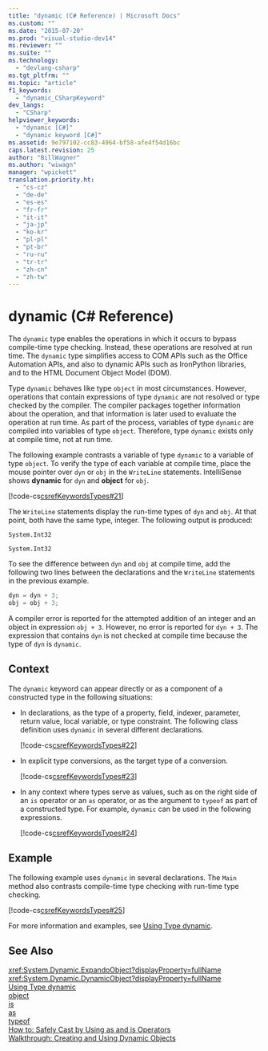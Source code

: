 ```yaml
---
title: "dynamic (C# Reference) | Microsoft Docs"
ms.custom: ""
ms.date: "2015-07-20"
ms.prod: "visual-studio-dev14"
ms.reviewer: ""
ms.suite: ""
ms.technology: 
  - "devlang-csharp"
ms.tgt_pltfrm: ""
ms.topic: "article"
f1_keywords: 
  - "dynamic_CSharpKeyword"
dev_langs: 
  - "CSharp"
helpviewer_keywords: 
  - "dynamic [C#]"
  - "dynamic keyword [C#]"
ms.assetid: 9e797102-cc83-4964-bf58-afe4f54d16bc
caps.latest.revision: 25
author: "BillWagner"
ms.author: "wiwagn"
manager: "wpickett"
translation.priority.ht: 
  - "cs-cz"
  - "de-de"
  - "es-es"
  - "fr-fr"
  - "it-it"
  - "ja-jp"
  - "ko-kr"
  - "pl-pl"
  - "pt-br"
  - "ru-ru"
  - "tr-tr"
  - "zh-cn"
  - "zh-tw"
---
```

# dynamic (C# Reference)
The `dynamic` type enables the operations in which it occurs to bypass compile-time type checking. Instead, these operations are resolved at run time. The `dynamic` type simplifies access to COM APIs such as the Office Automation APIs, and also to dynamic APIs such as IronPython libraries, and to the HTML Document Object Model (DOM).  
  
 Type `dynamic` behaves like type `object` in most circumstances. However, operations that contain expressions of type `dynamic` are not resolved or type checked by the compiler. The compiler packages together information about the operation, and that information is later used to evaluate the operation at run time. As part of the process, variables of type `dynamic` are compiled into variables of type `object`. Therefore, type `dynamic` exists only at compile time, not at run time.  
  
 The following example contrasts a variable of type `dynamic` to a variable of type `object`. To verify the type of each variable at compile time, place the mouse pointer over `dyn` or `obj` in the `WriteLine` statements. IntelliSense shows **dynamic** for `dyn` and **object** for `obj`.  
  
 [!code-cs[csrefKeywordsTypes#21](../../../csharp/language-reference/keywords/codesnippet/CSharp/dynamic_1.cs)]  
  
 The `WriteLine` statements display the run-time types of `dyn` and `obj`. At that point, both have the same type, integer. The following output is produced:  
  
 `System.Int32`  
  
 `System.Int32`  
  
 To see the difference between `dyn` and `obj` at compile time, add the following two lines between the declarations and the `WriteLine` statements in the previous example.  
  
```c#  
dyn = dyn + 3;  
obj = obj + 3;  
```  
  
 A compiler error is reported for the attempted addition of an integer and an object in expression `obj + 3`. However, no error is reported for `dyn + 3`. The expression that contains `dyn` is not checked at compile time because the type of `dyn` is `dynamic`.  
  
## Context  
 The `dynamic` keyword can appear directly or as a component of a constructed type in the following situations:  
  
-   In declarations, as the type of a property, field, indexer, parameter, return value, local variable, or type constraint. The following class definition uses `dynamic` in several different declarations.  
  
     [!code-cs[csrefKeywordsTypes#22](../../../csharp/language-reference/keywords/codesnippet/CSharp/dynamic_2.cs)]  
  
-   In explicit type conversions, as the target type of a conversion.  
  
     [!code-cs[csrefKeywordsTypes#23](../../../csharp/language-reference/keywords/codesnippet/CSharp/dynamic_3.cs)]  
  
-   In any context where types serve as values, such as on the right side of an `is` operator or an `as` operator, or as the argument to `typeof` as part of a constructed type. For example, `dynamic` can be used in the following expressions.  
  
     [!code-cs[csrefKeywordsTypes#24](../../../csharp/language-reference/keywords/codesnippet/CSharp/dynamic_4.cs)]  
  
## Example  
 The following example uses `dynamic` in several declarations. The `Main` method also contrasts compile-time type checking with run-time type checking.  
  
 [!code-cs[csrefKeywordsTypes#25](../../../csharp/language-reference/keywords/codesnippet/CSharp/dynamic_5.cs)]  
  
 For more information and examples, see [Using Type dynamic](../../../csharp/programming-guide/types/using-type-dynamic.md).  
  
## See Also  
 <xref:System.Dynamic.ExpandoObject?displayProperty=fullName>   
 <xref:System.Dynamic.DynamicObject?displayProperty=fullName>   
 [Using Type dynamic](../../../csharp/programming-guide/types/using-type-dynamic.md)   
 [object](../../../csharp/language-reference/keywords/object.md)   
 [is](../../../csharp/language-reference/keywords/is.md)   
 [as](../../../csharp/language-reference/keywords/as.md)   
 [typeof](../../../csharp/language-reference/keywords/typeof.md)   
 [How to: Safely Cast by Using as and is Operators](../../../csharp/programming-guide/types/how-to-safely-cast-by-using-as-and-is-operators.md)   
 [Walkthrough: Creating and Using Dynamic Objects](../../../csharp/programming-guide/types/walkthrough-creating-and-using-dynamic-objects.md)